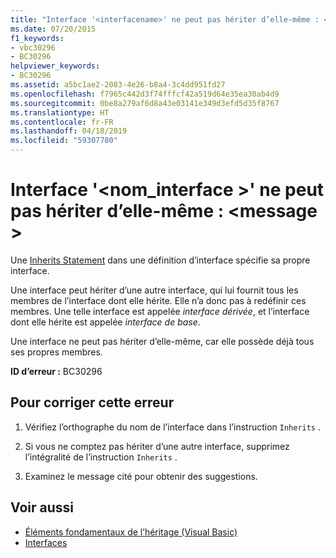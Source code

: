 ```yaml
---
title: "Interface '<interfacename>' ne peut pas hériter d’elle-même : <message>"
ms.date: 07/20/2015
f1_keywords:
- vbc30296
- BC30296
helpviewer_keywords:
- BC30296
ms.assetid: a5bc1ae2-2083-4e26-b8a4-3c4dd951fd27
ms.openlocfilehash: f7965c442d3f74fffcf42a519d64e35ea30ab4d9
ms.sourcegitcommit: 0be8a279af6d8a43e03141e349d3efd5d35f8767
ms.translationtype: HT
ms.contentlocale: fr-FR
ms.lasthandoff: 04/18/2019
ms.locfileid: "59307780"
---
```

# <a name="interface-interfacename-cannot-inherit-from-itself-message"></a>Interface '\<nom_interface >' ne peut pas hériter d’elle-même : \<message >
Une [Inherits Statement](../../visual-basic/language-reference/statements/inherits-statement.md) dans une définition d’interface spécifie sa propre interface.  
  
 Une interface peut hériter d’une autre interface, qui lui fournit tous les membres de l’interface dont elle hérite. Elle n’a donc pas à redéfinir ces membres. Une telle interface est appelée *interface dérivée*, et l’interface dont elle hérite est appelée *interface de base*.  
  
 Une interface ne peut pas hériter d’elle-même, car elle possède déjà tous ses propres membres.  
  
 **ID d’erreur :** BC30296  
  
## <a name="to-correct-this-error"></a>Pour corriger cette erreur  
  
1. Vérifiez l’orthographe du nom de l’interface dans l’instruction `Inherits` .  
  
2. Si vous ne comptez pas hériter d’une autre interface, supprimez l’intégralité de l’instruction `Inherits` .  
  
3. Examinez le message cité pour obtenir des suggestions.  
  
## <a name="see-also"></a>Voir aussi

- [Éléments fondamentaux de l’héritage (Visual Basic)](~/docs/visual-basic/programming-guide/language-features/objects-and-classes/inheritance-basics.md)
- [Interfaces](../../visual-basic/programming-guide/language-features/interfaces/index.md)
